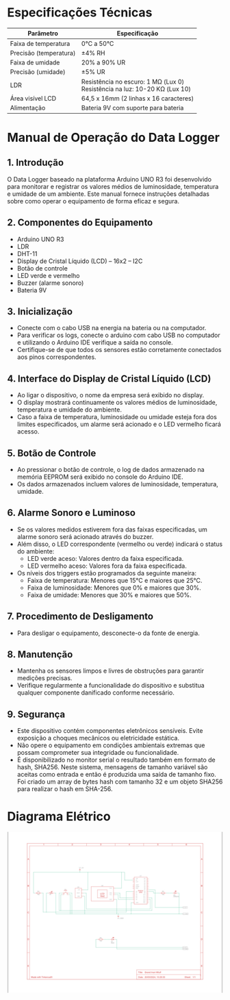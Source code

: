 # Especificações Técnicas

| Parâmetro               | Especificação                                      |
|-------------------------|----------------------------------------------------|
| Faixa de temperatura    | 0°C a 50°C                                          |
| Precisão (temperatura)  | ±4% RH | ±2°C                                       |
| Faixa de umidade        | 20% a 90% UR                                        |
| Precisão (umidade)      | ±5% UR                                             |
| LDR                     | Resistência no escuro: 1 MΩ (Lux 0) <br> Resistência na luz: 10-20 KΩ (Lux 10) |
| Área visível LCD        | 64,5 x 16mm (2 linhas x 16 caracteres)             |
| Alimentação             | Bateria 9V com suporte para bateria                |

# Manual de Operação do Data Logger

## 1. Introdução
O Data Logger baseado na plataforma Arduino UNO R3 foi desenvolvido para monitorar e registrar os valores médios de luminosidade, temperatura e umidade de um ambiente. Este manual fornece instruções detalhadas sobre como operar o equipamento de forma eficaz e segura.

## 2. Componentes do Equipamento
- Arduino UNO R3
- LDR 
- DHT-11
- Display de Cristal Líquido (LCD) – 16x2 – I2C
- Botão de controle
- LED verde e vermelho
- Buzzer (alarme sonoro)
- Bateria 9V

## 3. Inicialização
- Conecte com o cabo USB na energia na bateria ou na computador.
- Para verificar os logs, conecte o arduino com cabo USB no computador e utilizando o Arduino IDE verifique a saída no console.
- Certifique-se de que todos os sensores estão corretamente conectados aos pinos correspondentes.

## 4. Interface do Display de Cristal Líquido (LCD)
- Ao ligar o dispositivo, o nome da empresa será exibido no display.
- O display mostrará continuamente os valores médios de luminosidade, temperatura e umidade do ambiente.
- Caso a faixa de temperatura, luminosidade ou umidade esteja fora dos limites especificados, um alarme será acionado e o LED vermelho ficará acesso.

## 5. Botão de Controle
- Ao pressionar o botão de controle, o log de dados armazenado na memória EEPROM será exibido no console do Arduino IDE.
- Os dados armazenados incluem valores de luminosidade, temperatura, umidade.

## 6. Alarme Sonoro e Luminoso
- Se os valores medidos estiverem fora das faixas especificadas, um alarme sonoro será acionado através do buzzer.
- Além disso, o LED correspondente (vermelho ou verde) indicará o status do ambiente:
  - LED verde aceso: Valores dentro da faixa especificada.
  - LED vermelho aceso: Valores fora da faixa especificada.
- Os níveis dos triggers estão programados da seguinte maneira:
  - Faixa de temperatura: Menores que 15°C e maiores que 25°C.
  - Faixa de luminosidade: Menores que 0% e maiores que 30%.
  - Faixa de umidade: Menores que 30% e maiores que 50%.

## 7. Procedimento de Desligamento
- Para desligar o equipamento, desconecte-o da fonte de energia.

## 8. Manutenção
- Mantenha os sensores limpos e livres de obstruções para garantir medições precisas.
- Verifique regularmente a funcionalidade do dispositivo e substitua qualquer componente danificado conforme necessário.

## 9. Segurança
- Este dispositivo contém componentes eletrônicos sensíveis. Evite exposição a choques mecânicos ou eletricidade estática.
- Não opere o equipamento em condições ambientais extremas que possam comprometer sua integridade ou funcionalidade.
- É disponibilizado no monitor serial o resultado também em formato de hash, SHA256. Neste sistema, mensagens de tamanho variável são aceitas como entrada e então é produzida uma saída de tamanho fixo. Foi criado um array de bytes hash com tamanho 32 e um objeto SHA256 para realizar o hash em SHA-256.

# Diagrama Elétrico

![Diagrama Elétrico](https://github.com/ArthurFariasds/DataLogger/blob/main/IMG_0808.jpeg)
